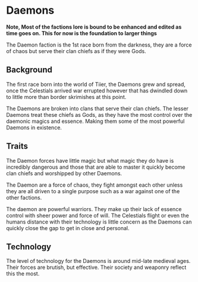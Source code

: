 # Daemons

**Note, Most of the factions lore is bound to be enhanced and edited as time goes on. This for now is the foundation to larger things**

The Daemon faction is the 1st race born from the darkness, they are a force of chaos but serve their clan chiefs as if they were Gods.

## Background

The first race born into the world of Tiier, the Daemons grew and spread, once the Celestials arrived war errupted however that has dwindled down to little more than border skrimishes at this point.

The Daemons are broken into clans that serve their clan chiefs. The lesser Daemons treat these chiefs as Gods, as they have the most control over the daemonic magics and essence. Making them some of the most powerful Daemons in existence.

## Traits

The Daemon forces have little magic but what magic they do have is incredibly dangerous and those that are able to master it quickly become clan chiefs and worshipped by other Daemons.

The Daemon are a force of chaos, they fight amongst each other unless they are all driven to a single purpose such as a war against one of the other factions.

The daemon are powerful warriors. They make up their lack of essence control with sheer power and force of will. The Celestials flight or even the humans distance with their technology is little concern as the Daemons can quickly close the gap to get in close and personal.

## Technology

The level of technology for the Daemons is around mid-late medieval ages. Their forces are brutish, but effective. Their society and weaponry reflect this the most.
